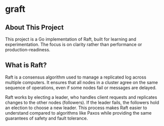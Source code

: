 # graft

## About This Project

This project is a Go implementation of Raft, built for learning and
experimentation. The focus is on clarity rather than performance or
production-readiness.

## What is Raft?

Raft is a consensus algorithm used to manage a replicated log across multiple
computers. It ensures that all nodes in a cluster agree on the same sequence of
operations, even if some nodes fail or messages are delayed.

Raft works by electing a leader, who handles client requests and replicates
changes to the other nodes (followers). If the leader fails, the followers hold
an election to choose a new leader. This process makes Raft easier to understand
compared to algorithms like Paxos while providing the same guarantees of safety
and fault tolerance.
